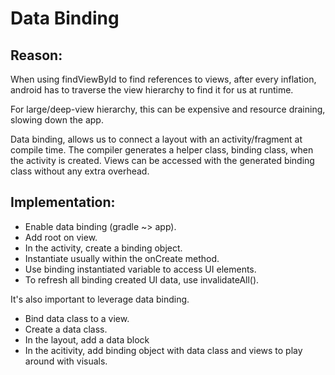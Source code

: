 # Data Binding

## Reason:
When using findViewById to find references to views, after every inflation, android has to traverse the view hierarchy to find it for us at runtime.

For large/deep-view hierarchy, this can be expensive and resource draining, slowing down the app.

Data binding, allows us to connect a layout with an activity/fragment at compile time. The compiler generates a helper class, binding class, when the activity is created. Views can be accessed with the generated binding class without any extra overhead. 

## Implementation:

  * Enable data binding (gradle ~> app).
  * Add <layout></layout> root on view.
  * In the activity, create a binding object.
  * Instantiate usually within the onCreate method.
  * Use binding instantiated variable to access UI elements.
  * To refresh all binding created UI data, use invalidateAll().

It's also important to leverage data binding. 

  * Bind data class to a view.
  * Create a data class.
  * In the layout, add a data block
  * In the acitivity, add binding object with data class and views to play around with visuals.


